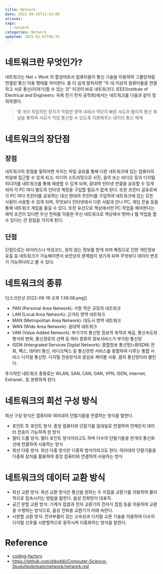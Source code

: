 ```yaml
---
title: Network
date: 2022-08-16T13:43:00
aliases: 
tags:
  - network
categories: Network
updated: 2025-01-07T00:35
---
```


# 네트워크란 무엇인가?

네트워크는 Net + Work 의 합성어로서 컴퓨터들이 통신 기술을 이용하여 그물망처럼 연결된 통신 이용 형태를 의미한다. 좀 더 쉽게 말하자면 "두 대 이상의 컴퓨터들을 연결하고 서로 통신(이야기)할 수 있는 것" 이것이 바로 네트워크다. IEEE(Institute of Electrical and Engineers: 국제 전기 전자 공학회)에서는 네트워크를 다음과 같이 정의하였다.

> 몇 개의 독립적인 장치가 적절한 영역 내에서 적당히 빠른 속도의 물리적 통신 채널을 통하여 서로가 직접 통신할 수 있도록 지원해주는 데이터 통신 체계

# 네트워크의 장단점

## 장점

네트워크의 장점을 말하자면 우리는 파일 공유를 통해 다른 네트워크에 있는 컴퓨터의 파일에 접근할 수 있게 되고, 미디어 스트리밍으로 사진, 음악 또는 비디오 등의 디지털 미디어를 네트워크를 통해 재생할 수 있게 되며, 광대역 인터넷 연결을 공유할 수 있게 되어 각 PC 마다 별도의 인터넷 계정을 구입할 필요가 없게 된다. 또한 프린터 공유로써 각 PC 마다 프린터를 공유하는 대신 한대의 프린터를 구입하여 네트워크에 있는 모든 사람이 사용할 수 있게 되며, 무엇보다 인터넷에서 다른 사람과 만나 PC, 게임 콘솔 등을 통해 네트워크 게임을 즐길 수 있다. 또한 유선으로 책상에서만 PC 작업을 해야한다는 제약 조건이 있다면 무선 전파를 이용한 무선 네트워크로 책상에서 벗어나 웹 작업을 할 수 있다는 큰 장점을 가지게 된다.

## 단점

단점으로는 바이러스나 악성코드, 원치 않는 정보를 받게 되며 해킹으로 인한 개인정보 유출 등 네트워크가 가능해지면서 보안상의 문제점이 생기게 되며 무엇보다 데이터 변조가 가능하다라고 볼 수 있다.

# 네트워크의 종류

![[스크린샷 2022-08-16 오후 1.56.08.png]]

- PAN (Personal Area Network): 가장 작은 규모의 네트워크
- LAN (Local Area Network): 근거리 영역 네트워크
- MAN (Metropolitan Area Network): 대도시 영역 네트워크
- WAN (Wide Area Network): 광대역 네트워크
- VAN (Value Added Network): 부가가치 통신망 정보의 축적과 제공, 통신속도와 형식의 변화, 통신경로의 선택 등 여러 종류의 정보서비스가 부가된 통신망
- ISDN (Intergrated Services Digital Network): 종합정보 통신망(=BISDN) 전화, 팩스, 데이터 통신, 비디오텍스 등 통신관련 서비스를 종합하여 다루는 통합 서비스 디지털 통신망. 디지털 전송방식과 광섬유 케이블 사용. 꿈의 통신망이라 불린다.

추가적인 네트워크 종류로는 WLAN, SAN, CAN, GAN, VPN, ISDN, Internet, Extranet.. 등 분류하게 된다.

# 네트워크의 회선 구성 방식

회선 구성 방식은 컴퓨터와 여러대의 단말기들을 연결하는 방식을 말한다.

- 포인트 투 포인트 방식: 중앙 컴퓨터와 단말기를 일대일로 연결하여 언제든지 데이터 전송이 가능하게 한 방식
- 멀티 드롭 방식: 멀티 포인트 방식이라고도 하며 다수의 단말기들을 한개의 통신회선에 연결하여 사용하는 방식
- 회선 다중 방식: 회선 다중 방식은 다중화 방식이라고도 한다. 여러대의 단말기들을 다중화 장치를 활용하여 중앙 컴퓨터와 연결하여 사용하는 방식

# 네트워크의 데이터 교환 방식

- 회선 교환 방식: 회선 교환 방식은 통신을 원하는 두 지점을 교환기를 이용하여 물리적으로 접속시키는 방법을 말한다. 음성 전화망이 대표적.
- 공간 분할 교환 방식: 기계식 접점과 전자 교환기의 전자식 접점 등을 이용하여 교환을 수행하는 방식으로, 음성 전화용 교환기가 이에 속한다.
- 시분할 교환 방식: 전자부품이 갖는 고속성과 디지털 교환 기술을 이용하여 다수의 디지털 신호를 시분할적으로 동작시켜 다중화하는 방식을 말한다.

# Reference

- [coding-factory](https://coding-factory.tistory.com/340)
- https://github.com/ddoddii/Computer-Science-Study/blob/main/network/network.md
